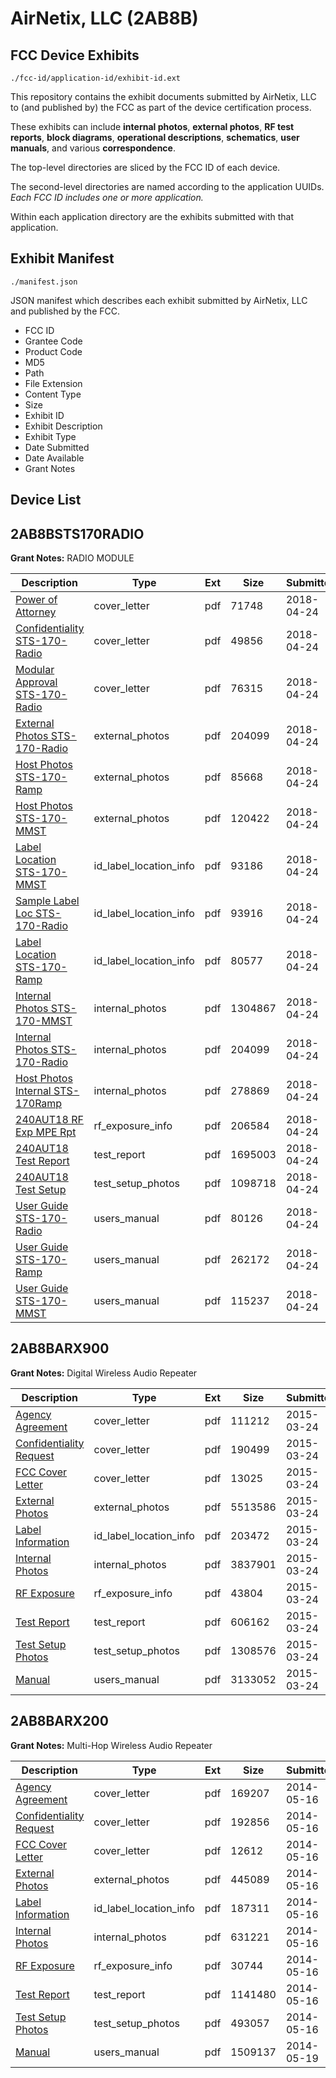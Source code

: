 # AirNetix, LLC (2AB8B)
## FCC Device Exhibits

```
./fcc-id/application-id/exhibit-id.ext
```

This repository contains the exhibit documents submitted by AirNetix, LLC to (and published by) the FCC as part of the device certification process.

These exhibits can include **internal photos**, **external photos**, **RF test reports**, **block diagrams**, **operational descriptions**, **schematics**, **user manuals**, and various **correspondence**.

The top-level directories are sliced by the FCC ID of each device.

The second-level directories are named according to the application UUIDs. *Each FCC ID includes one or more application.*

Within each application directory are the exhibits submitted with that application. 

## Exhibit Manifest

```
./manifest.json
```

JSON manifest which describes each exhibit submitted by AirNetix, LLC and published by the FCC.

- FCC ID
- Grantee Code
- Product Code
- MD5
- Path
- File Extension
- Content Type
- Size
- Exhibit ID
- Exhibit Description
- Exhibit Type
- Date Submitted
- Date Available
- Grant Notes

## Device List
## 2AB8BSTS170RADIO
**Grant Notes:** RADIO MODULE

| Description | Type | Ext | Size | Submitted | Available |
| ----------- | ---- | --- | ---- | --------- | --------- |
| [Power of Attorney](2AB8BSTS170RADIO/77595fbfa1936cf3a50a9c3238f1e5ed/3827442.pdf) | cover_letter | pdf | 71748 | 2018-04-24 | 2018-04-24 |
| [Confidentiality STS-170-Radio](2AB8BSTS170RADIO/77595fbfa1936cf3a50a9c3238f1e5ed/3827446.pdf) | cover_letter | pdf | 49856 | 2018-04-24 | 2018-04-24 |
| [Modular Approval STS-170-Radio](2AB8BSTS170RADIO/77595fbfa1936cf3a50a9c3238f1e5ed/3827460.pdf) | cover_letter | pdf | 76315 | 2018-04-24 | 2018-04-24 |
| [External Photos STS-170-Radio](2AB8BSTS170RADIO/77595fbfa1936cf3a50a9c3238f1e5ed/3827447.pdf) | external_photos | pdf | 204099 | 2018-04-24 | 2018-04-24 |
| [Host Photos STS-170-Ramp](2AB8BSTS170RADIO/77595fbfa1936cf3a50a9c3238f1e5ed/3827464.pdf) | external_photos | pdf | 85668 | 2018-04-24 | 2018-04-24 |
| [Host Photos STS-170-MMST](2AB8BSTS170RADIO/77595fbfa1936cf3a50a9c3238f1e5ed/3827467.pdf) | external_photos | pdf | 120422 | 2018-04-24 | 2018-04-24 |
| [Label Location STS-170-MMST](2AB8BSTS170RADIO/77595fbfa1936cf3a50a9c3238f1e5ed/3827443.pdf) | id_label_location_info | pdf | 93186 | 2018-04-24 | 2018-04-24 |
| [Sample Label Loc STS-170-Radio](2AB8BSTS170RADIO/77595fbfa1936cf3a50a9c3238f1e5ed/3827461.pdf) | id_label_location_info | pdf | 93916 | 2018-04-24 | 2018-04-24 |
| [Label Location STS-170-Ramp](2AB8BSTS170RADIO/77595fbfa1936cf3a50a9c3238f1e5ed/3827463.pdf) | id_label_location_info | pdf | 80577 | 2018-04-24 | 2018-04-24 |
| [Internal Photos STS-170-MMST](2AB8BSTS170RADIO/77595fbfa1936cf3a50a9c3238f1e5ed/3827444.pdf) | internal_photos | pdf | 1304867 | 2018-04-24 | 2018-04-24 |
| [Internal Photos STS-170-Radio](2AB8BSTS170RADIO/77595fbfa1936cf3a50a9c3238f1e5ed/3827459.pdf) | internal_photos | pdf | 204099 | 2018-04-24 | 2018-04-24 |
| [Host Photos Internal STS-170Ramp](2AB8BSTS170RADIO/77595fbfa1936cf3a50a9c3238f1e5ed/3827465.pdf) | internal_photos | pdf | 278869 | 2018-04-24 | 2018-04-24 |
| [240AUT18 RF Exp MPE Rpt](2AB8BSTS170RADIO/77595fbfa1936cf3a50a9c3238f1e5ed/3827441.pdf) | rf_exposure_info | pdf | 206584 | 2018-04-24 | 2018-04-24 |
| [240AUT18 Test Report](2AB8BSTS170RADIO/77595fbfa1936cf3a50a9c3238f1e5ed/3827439.pdf) | test_report | pdf | 1695003 | 2018-04-24 | 2018-04-24 |
| [240AUT18 Test Setup](2AB8BSTS170RADIO/77595fbfa1936cf3a50a9c3238f1e5ed/3827440.pdf) | test_setup_photos | pdf | 1098718 | 2018-04-24 | 2018-04-24 |
| [User Guide STS-170-Radio](2AB8BSTS170RADIO/77595fbfa1936cf3a50a9c3238f1e5ed/3827462.pdf) | users_manual | pdf | 80126 | 2018-04-24 | 2018-04-24 |
| [User Guide STS-170-Ramp](2AB8BSTS170RADIO/77595fbfa1936cf3a50a9c3238f1e5ed/3827466.pdf) | users_manual | pdf | 262172 | 2018-04-24 | 2018-04-24 |
| [User Guide STS-170-MMST](2AB8BSTS170RADIO/77595fbfa1936cf3a50a9c3238f1e5ed/3827477.pdf) | users_manual | pdf | 115237 | 2018-04-24 | 2018-04-24 |
## 2AB8BARX900
**Grant Notes:** Digital Wireless Audio Repeater

| Description | Type | Ext | Size | Submitted | Available |
| ----------- | ---- | --- | ---- | --------- | --------- |
| [Agency Agreement](2AB8BARX900/b73c0cf6c07d96ef29474a8e023eb2b6/2564752.pdf) | cover_letter | pdf | 111212 | 2015-03-24 | 2015-03-24 |
| [Confidentiality Request](2AB8BARX900/b73c0cf6c07d96ef29474a8e023eb2b6/2564753.pdf) | cover_letter | pdf | 190499 | 2015-03-24 | 2015-03-24 |
| [FCC Cover Letter](2AB8BARX900/b73c0cf6c07d96ef29474a8e023eb2b6/2564754.pdf) | cover_letter | pdf | 13025 | 2015-03-24 | 2015-03-24 |
| [External Photos](2AB8BARX900/b73c0cf6c07d96ef29474a8e023eb2b6/2564751.pdf) | external_photos | pdf | 5513586 | 2015-03-24 | 2015-03-24 |
| [Label Information](2AB8BARX900/b73c0cf6c07d96ef29474a8e023eb2b6/2564756.pdf) | id_label_location_info | pdf | 203472 | 2015-03-24 | 2015-03-24 |
| [Internal Photos](2AB8BARX900/b73c0cf6c07d96ef29474a8e023eb2b6/2564755.pdf) | internal_photos | pdf | 3837901 | 2015-03-24 | 2015-03-24 |
| [RF Exposure](2AB8BARX900/b73c0cf6c07d96ef29474a8e023eb2b6/2564758.pdf) | rf_exposure_info | pdf | 43804 | 2015-03-24 | 2015-03-24 |
| [Test Report](2AB8BARX900/b73c0cf6c07d96ef29474a8e023eb2b6/2564760.pdf) | test_report | pdf | 606162 | 2015-03-24 | 2015-03-24 |
| [Test Setup Photos](2AB8BARX900/b73c0cf6c07d96ef29474a8e023eb2b6/2564759.pdf) | test_setup_photos | pdf | 1308576 | 2015-03-24 | 2015-03-24 |
| [Manual](2AB8BARX900/b73c0cf6c07d96ef29474a8e023eb2b6/2564757.pdf) | users_manual | pdf | 3133052 | 2015-03-24 | 2015-03-24 |
## 2AB8BARX200
**Grant Notes:** Multi-Hop Wireless Audio Repeater

| Description | Type | Ext | Size | Submitted | Available |
| ----------- | ---- | --- | ---- | --------- | --------- |
| [Agency Agreement](2AB8BARX200/a8a3770dbb5c908a43816c1470b02134/2269681.pdf) | cover_letter | pdf | 169207 | 2014-05-16 | 2014-05-16 |
| [Confidentiality Request](2AB8BARX200/a8a3770dbb5c908a43816c1470b02134/2269682.pdf) | cover_letter | pdf | 192856 | 2014-05-16 | 2014-05-16 |
| [FCC Cover Letter](2AB8BARX200/a8a3770dbb5c908a43816c1470b02134/2269683.pdf) | cover_letter | pdf | 12612 | 2014-05-16 | 2014-05-16 |
| [External Photos](2AB8BARX200/a8a3770dbb5c908a43816c1470b02134/2269680.pdf) | external_photos | pdf | 445089 | 2014-05-16 | 2014-05-16 |
| [Label Information](2AB8BARX200/a8a3770dbb5c908a43816c1470b02134/2269685.pdf) | id_label_location_info | pdf | 187311 | 2014-05-16 | 2014-05-16 |
| [Internal Photos](2AB8BARX200/a8a3770dbb5c908a43816c1470b02134/2269684.pdf) | internal_photos | pdf | 631221 | 2014-05-16 | 2014-05-16 |
| [RF Exposure](2AB8BARX200/a8a3770dbb5c908a43816c1470b02134/2269687.pdf) | rf_exposure_info | pdf | 30744 | 2014-05-16 | 2014-05-16 |
| [Test Report](2AB8BARX200/a8a3770dbb5c908a43816c1470b02134/2269689.pdf) | test_report | pdf | 1141480 | 2014-05-16 | 2014-05-16 |
| [Test Setup Photos](2AB8BARX200/a8a3770dbb5c908a43816c1470b02134/2269688.pdf) | test_setup_photos | pdf | 493057 | 2014-05-16 | 2014-05-16 |
| [Manual](2AB8BARX200/a8a3770dbb5c908a43816c1470b02134/2270927.pdf) | users_manual | pdf | 1509137 | 2014-05-19 | 2014-05-16 |
